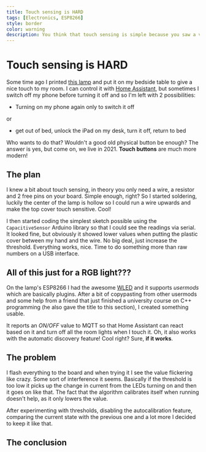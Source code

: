 ```yaml
---
title: Touch sensing is HARD
tags: [Electronics, ESP8266]
style: border
color: warning
description: You think that touch sensing is simple because you saw a video of a 13-year old turning on an LED with an arduino connected to a wire and some aluminium foil? Think again.
---
```


# Touch sensing is HARD

Some time ago I printed [this lamp](https://www.thingiverse.com/thing:4129249) and put it on my bedside table to give a nice touch to my room. I can control it with [Home Assistant](https://www.home-assistant.io/), but sometimes I switch off my phone before turning it off and so I'm left with 2 possibilities:

- Turning on my phone again only to switch it off

or

- get out of bed, unlock the iPad on my desk, turn it off, return to bed

Who wants to do that? Wouldn't a good old physical button be enough?
The answer is yes, but come on, we live in 2021. **Touch buttons** are much more modern!

## The plan

I knew a bit about touch sensing, in theory you only need a wire, a resistor and 2 free pins on your board. Simple enough, right? So I started soldering, luckily the center of the lamp is hollow so I could run a wire upwards and make the top cover touch sensitive. Cool!

I then started coding the simplest sketch possible using the `CapacitiveSensor` Arduino library so that I could see the readings via serial. It looked fine, but obviously it showed lower values when putting the plastic cover between my hand and the wire. No big deal, just increase the threshold. Everything works, nice. Time to do something more than raw numbers on a USB interface.

## All of this just for a RGB light???

On the lamp's ESP8266 I had the awesome [WLED](https://github.com/Aircoookie/WLED) and it supports *usermods* which are basically plugins. After a bit of copypasting from other usermods and some help from a friend that just finished a university course on C++ programming (he also gave the title to this section), I created something usable.

It reports an *ON/OFF* value to MQTT so that Home Assistant can react based on it and turn off all the room lights when I touch it. Oh, it also works with the automatic discovery feature! Cool right? Sure, **if it works**.

## The problem

I flash everything to the board and when trying it I see the value flickering like crazy. Some sort of interference it seems. Basically if the threshold is too low it picks up the change in current from the LEDs turning on and then it goes on like that. The fact that the algorithm calibrates itself when running doesn't help, as it only lowers the value.

After experimenting with thresholds, disabling the autocalibration feature, comparing the current state with the previous one and a lot more I decided to keep it like that. 

## The conclusion
